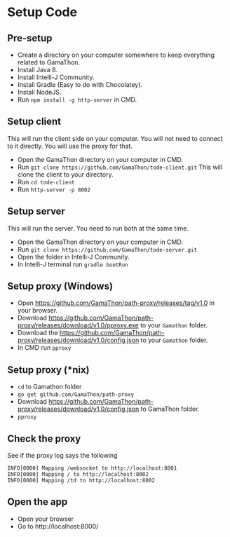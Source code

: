 # Setup Code

## Pre-setup
- Create a directory on your computer somewhere to keep everything related to GamaThon.
- Install Java 8.
- Install Intelli-J Community.
- Install Gradle (Easy to do with Chocolatey).
- Install NodeJS.
- Run `npm install -g http-server` in CMD.


## Setup client
This will run the client side on your computer. You will not need to connect to it directly. You will use the proxy for that.
- Open the GamaThon directory on your computer in CMD.
- Run `git clone https://github.com/GamaThon/tode-client.git` This will clone the client to your directory.
- Run `cd tode-client`
- Run `http-server -p 8002`


## Setup server
This will run the server. You need to run both at the same time.
- Open the GamaThon directory on your computer in CMD.
- Run `git clone https://github.com/GamaThon/tode-server.git`
- Open the folder in Intelli-J Community.
- In Intelli-J terminal run `gradle bootRun`

## Setup proxy (Windows)
- Open https://github.com/GamaThon/path-proxy/releases/tag/v1.0 in your browser.
- Download https://github.com/GamaThon/path-proxy/releases/download/v1.0/pproxy.exe to your `Gamathon` folder.
- Download the https://github.com/GamaThon/path-proxy/releases/download/v1.0/config.json to your `Gamathon` folder.
- In CMD run `pproxy`

## Setup proxy (*nix)
- `cd` to Gamathon folder
- `go get github.com/GamaThon/path-proxy`
- Download https://github.com/GamaThon/path-proxy/releases/download/v1.0/config.json to GamaThon folder.
- `pproxy`

## Check the proxy
See if the proxy log says the following
```
INFO[0000] Mapping /websocket to http://localhost:8001
INFO[0000] Mapping / to http://localhost:8002
INFO[0000] Mapping /td to http://localhost:8002
```

## Open the app
- Open your browser
- Go to http://localhost:8000/



